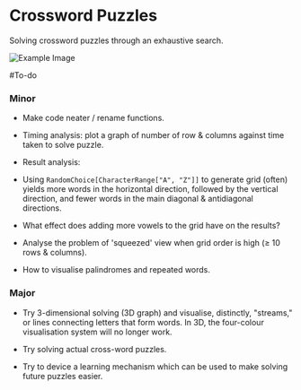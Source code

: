 # Crossword Puzzles
Solving crossword puzzles through an exhaustive search.

![Example Image](https://www.dropbox.com/s/2xovi797weiry6z/puzzle.JPEG?dl=1 "Example")

#To-do

### Minor
- Make code neater / rename functions.

- Timing analysis: plot a graph of number of row & columns against time taken to solve puzzle.

- Result analysis:

 * Using ```RandomChoice[CharacterRange["A", "Z"]]``` to generate grid (often) yields more words in the horizontal direction, followed by the vertical direction, and fewer words in the main diagonal & antidiagonal directions.

 * What effect does adding more vowels to the grid have on the results?

- Analyse the problem of 'squeezed' view when grid order is high (≥ 10 rows & columns).

- How to visualise palindromes and repeated words.

### Major
- Try 3-dimensional solving (3D graph) and visualise, distinctly, "streams," or lines connecting letters that form words. In 3D, the four-colour visualisation system will no longer work.

- Try solving actual cross-word puzzles.

- Try to device a learning mechanism which can be used to make solving future puzzles easier.
